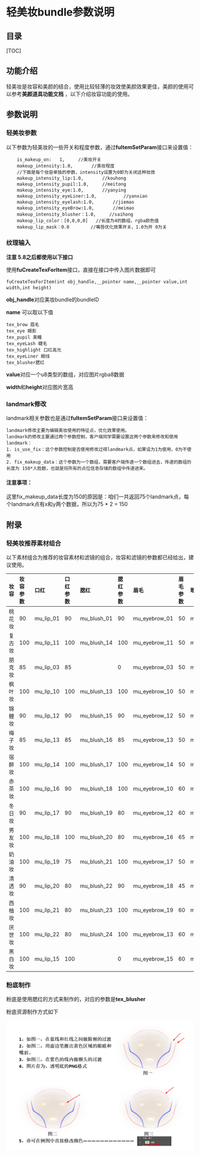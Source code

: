 # 轻美妆bundle参数说明

## 目录

[TOC]

## 功能介绍

轻美妆是妆容和美颜的结合，使用比较轻薄的妆效使美颜效果更佳，美颜的使用可以参考**美颜道具功能文档**
，以下介绍妆容功能的使用。

## 参数说明

### 轻美妆参数

以下参数为轻美妆的一些开关和程度参数，通过**fuItemSetParam**接口来设置值：

```
	is_makeup_on:	1,     //美妆开关
	makeup_intensity:1.0,       //美妆程度
	//下面是每个妆容单独的参数，intensity设置为0即为关闭这种妆效
	makeup_intensity_lip:1.0,		//kouhong
	makeup_intensity_pupil:1.0,		//meitong
	makeup_intensity_eye:1.0,  		//yanying
	makeup_intensity_eyeLiner:1.0,  		//yanxian
	makeup_intensity_eyelash:1.0,  		//jiemao
	makeup_intensity_eyeBrow:1.0,  		//meimao
	makeup_intensity_blusher：1.0,     //saihong
	makeup_lip_color：[0,0,0,0]   //长度为4的数组，rgba颜色值
	makeup_lip_mask：0.0        //嘴唇优化效果开关，1.0为开 0为关
```

### 纹理输入

**注意 5.8之后都使用以下接口**

使用**fuCreateTexForItem**接口，直接在接口中传入图片数据即可

```
fuCreateTexForItem(int obj_handle,__pointer name,__pointer value,int width,int height)
```

**obj_handle**对应美妆bundle的bundleID

**name** 可以取以下值

```
tex_brow 眉毛
tex_eye 眼影
tex_pupil 美瞳
tex_eyeLash 睫毛
tex_highlight 口红高光
tex_eyeLiner 眼线
tex_blusher腮红
```

**value**对应一个u8类型的数组，对应图片rgba8数据

**width**和**height**对应图片宽高

### landmark修改

landmark相关参数也是通过**fuItemSetParam**接口来设置值：

```
landmark修改主要为编辑美妆使用的特征点，优化效果使用。
landmark的修改主要通过两个参数控制，客户端同学需要设置这两个参数来修改和使用landmark：
1. is_use_fix：这个参数控制是否使用修改过得landmark点，如果设为1为使用，0为不使用
2. fix_makeup_data：这个参数为一个数组，需要客户端传递一个数组进去，传递的数组的长度为 150*人脸数，也就是将所有的点位信息存储的数组中传递进来。

```

#### 注意事项：

这里fix_makeup_data长度为150的原因是：咱们一共返回75个landmark点，每个landmark点有x和y两个数据，所以为75 *
2 = 150

## 附录

### 轻美妆推荐素材组合

以下素材组合为推荐的妆容素材和滤镜的组合，妆容和滤镜的参数都已经给出，建议使用。

| 妆容  | 妆容参数 | 口红        | 口红参数 | 腮红          | 腮红参数 | 眉毛            | 眉毛参数 | 眼影              | 眼影参数 | 滤镜名称&参数      | 滤镜参数 |
|:----|:-----|:----------|:-----|:------------|:-----|:--------------|:-----|:----------------|:-----|:-------------|:-----|
| 桃花妆 | 90   | mu_lip_01 | 90   | mu_blush_01 | 90   | mu_eyebrow_01 | 50   | mu_eyeshadow_01 | 90   | fennen3      | 100  |
| 复古妆 | 100  | mu_lip_11 | 100  | mu_blush_14 | 100  | mu_eyebrow_11 | 50   | mu_eyeshadow_11 | 100  | lengsediao11 | 85   |
| 朋克妆 | 85   | mu_lip_03 | 85   |             | 0    | mu_eyebrow_03 | 50   | mu_eyeshadow_03 | 85   | bailiang4    | 50   |
| 枫叶妆 | 100  | mu_lip_10 | 100  | mu_blush_13 | 100  | mu_eyebrow_10 | 50   | mu_eyeshadow_10 | 100  | bailiang3    | 80   |
| 锦鲤妆 | 90   | mu_lip_12 | 90   | mu_blush_15 | 90   | mu_eyebrow_12 | 50   | mu_eyeshadow_12 | 90   | fennen2      | 70   |
| 梅子妆 | 85   | mu_lip_13 | 85   | mu_blush_16 | 85   | mu_eyebrow_13 | 50   | mu_eyeshadow_13 | 85   | nuansediao2  | 80   |
| 宿醉妆 | 100  | mu_lip_14 | 100  | mu_blush_17 | 100  | mu_eyebrow_14 | 50   | mu_eyeshadow_14 | 100  | fennen8      | 55   |
| 赤茶妆 | 100  | mu_lip_16 | 90   | mu_blush_18 | 100  | mu_eyebrow_10 | 60   | mu_eyeshadow_16 | 100  | xiaoqingxin2 | 75   |
| 冬日妆 | 90   | mu_lip_17 | 90   | mu_blush_19 | 80   | mu_eyebrow_12 | 60   | mu_eyeshadow_17 | 80   | nuansediao1  | 80   |
| 男友妆 | 100  | mu_lip_18 | 100  | mu_blush_20 | 80   | mu_eyebrow_16 | 65   | mu_eyeshadow_18 | 90   | xiaoqingxin3 | 90   |
| 奶油妆 | 100  | mu_lip_19 | 75   | mu_blush_21 | 100  | mu_eyebrow_17 | 50   | mu_eyeshadow_19 | 95   | bailiang1    | 75   |
| 清透妆 | 90   | mu_lip_20 | 80   | mu_blush_22 | 90   | mu_eyebrow_18 | 45   | mu_eyeshadow_20 | 65   | xiaoqingxin1 | 80   |
| 西柚妆 | 100  | mu_lip_21 | 80   | mu_blush_23 | 100  | mu_eyebrow_19 | 60   | mu_eyeshadow_21 | 75   | lengsediao4  | 70   |
| 厌世妆 | 100  | mu_lip_22 | 80   | mu_blush_24 | 100  | mu_eyebrow_13 | 60   | mu_eyeshadow_22 | 100  | bailiang2    | 85   |
| 黑白妆 | 100  | mu_lip_15 | 100  |             | 0    | mu_eyebrow_15 | 60   | mu_eyeshadow_15 | 100  | heibai1      | 100  |

### 粉底制作

粉底是使用腮红的方式来制作的，对应的参数是**tex_blusher**

粉底资源制作方式如下

![](imgs/fendi.png)
